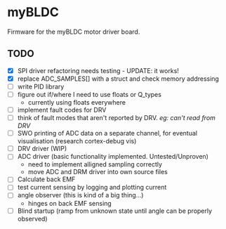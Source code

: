 # myBLDC
Firmware for the myBLDC motor driver board. 


## TODO
- [x] SPI driver refactoring needs testing - UPDATE: it works!
- [x] replace ADC_SAMPLES[] with a struct and check memory addressing
- [ ] write PID library
- [ ] figure out if/where I need to use floats or Q_types 
    * currently using floats everywhere
- [ ] implement fault codes for DRV
- [ ] think of fault modes that aren't reported by DRV. _eg: can't read from DRV_
- [ ] SWO printing of ADC data on a separate channel, for eventual visualisation (research cortex-debug vis)
- [ ] DRV driver (WIP)
- [ ] ADC driver (basic functionality implemented. Untested/Unproven)
    * need to implement alligned sampling correctly
    * move ADC and DRM driver into own source files
- [ ] Calculate back EMF
- [ ] test current sensing by logging and plotting current
- [ ] angle observer (this is kind of a big thing...)
    * hinges on back EMF sensing
- [ ] Blind startup (ramp from unknown state until angle can be properly observed)